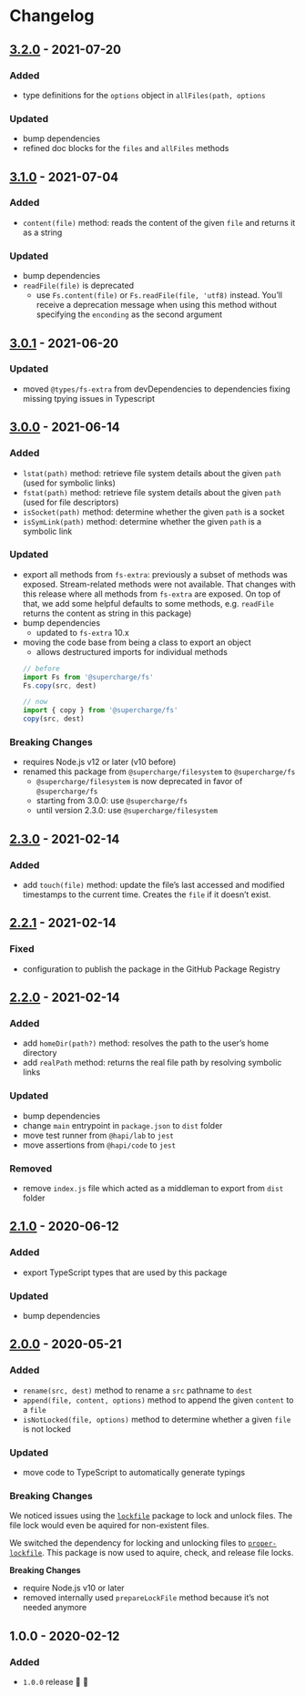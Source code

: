 # Changelog

## [3.2.0](https://github.com/supercharge/fs/compare/v3.1.0...v3.2.0) - 2021-07-20

### Added
- type definitions for the `options` object in `allFiles(path, options`

### Updated
- bump dependencies
- refined doc blocks for the `files` and `allFiles` methods


## [3.1.0](https://github.com/supercharge/fs/compare/v3.0.1...v3.1.0) - 2021-07-04

### Added
- `content(file)` method: reads the content of the given `file` and returns it as a string

### Updated
- bump dependencies
- `readFile(file)` is deprecated
  - use `Fs.content(file)` or `Fs.readFile(file, 'utf8)` instead. You’ll receive a deprecation message when using this method without specifying the `enconding` as the second argument


## [3.0.1](https://github.com/supercharge/fs/compare/v3.0.0...v3.0.1) - 2021-06-20

### Updated
- moved `@types/fs-extra` from devDependencies to dependencies fixing missing tpying issues in Typescript


## [3.0.0](https://github.com/supercharge/fs/compare/v2.3.0...v3.0.0) - 2021-06-14

### Added
- `lstat(path)` method: retrieve file system details about the given `path` (used for symbolic links)
- `fstat(path)` method: retrieve file system details about the given `path` (used for file descriptors)
- `isSocket(path)` method: determine whether the given `path` is a socket
- `isSymLink(path)` method: determine whether the given `path` is a symbolic link

### Updated
- export all methods from `fs-extra`: previously a subset of methods was exposed. Stream-related methods were not available. That changes with this release where all methods from `fs-extra` are exposed. On top of that, we add some helpful defaults to some methods, e.g. `readFile` returns the content as string in this package)
- bump dependencies
  - updated to `fs-extra` 10.x
- moving the code base from being a class to export an object
  - allows destructured imports for individual methods
  ```js
  // before
  import Fs from '@supercharge/fs'
  Fs.copy(src, dest)

  // now
  import { copy } from '@supercharge/fs'
  copy(src, dest)
  ```

### Breaking Changes
- requires Node.js v12 or later (v10 before)
- renamed this package from `@supercharge/filesystem` to `@supercharge/fs`
  - `@supercharge/filesystem` is now deprecated in favor of `@supercharge/fs`
  - starting from 3.0.0: use `@supercharge/fs`
  - until version 2.3.0: use `@supercharge/filesystem`


## [2.3.0](https://github.com/supercharge/fs/compare/v2.2.1...v2.3.0) - 2021-02-14

### Added
- add `touch(file)` method: update the file’s last accessed and modified timestamps to the current time. Creates the `file` if it doesn’t exist.


## [2.2.1](https://github.com/supercharge/fs/compare/v2.2.0...v2.2.1) - 2021-02-14

### Fixed
- configuration to publish the package in the GitHub Package Registry


## [2.2.0](https://github.com/supercharge/fs/compare/v2.1.0...v2.2.0) - 2021-02-14

### Added
- add `homeDir(path?)` method: resolves the path to the user’s home directory
- add `realPath` method: returns the real file path by resolving symbolic links

### Updated
- bump dependencies
- change `main` entrypoint in `package.json` to `dist` folder
- move test runner from `@hapi/lab` to `jest`
- move assertions from `@hapi/code` to `jest`

### Removed
- remove `index.js` file which acted as a middleman to export from `dist` folder


## [2.1.0](https://github.com/supercharge/fs/compare/v2.0.0...v2.1.0) - 2020-06-12

### Added
- export TypeScript types that are used by this package

### Updated
- bump dependencies


## [2.0.0](https://github.com/supercharge/fs/compare/v1.0.0...v2.0.0) - 2020-05-21

### Added
- `rename(src, dest)` method to rename a `src` pathname to `dest`
- `append(file, content, options)` method to append the given `content` to a `file`
- `isNotLocked(file, options)` method to determine whether a given `file` is not locked

### Updated
- move code to TypeScript to automatically generate typings

### Breaking Changes
We noticed issues using the [`lockfile`](https://github.com/npm/lockfile) package to lock and unlock files. The file lock would even be aquired for non-existent files.

We switched the dependency for locking and unlocking files to [`proper-lockfile`](https://github.com/moxystudio/node-proper-lockfile). This package is now used to aquire, check, and release file locks.

**Breaking Changes**
- require Node.js v10 or later
- removed internally used `prepareLockFile` method because it’s not needed anymore


## 1.0.0 - 2020-02-12

### Added
- `1.0.0` release 🚀 🎉
